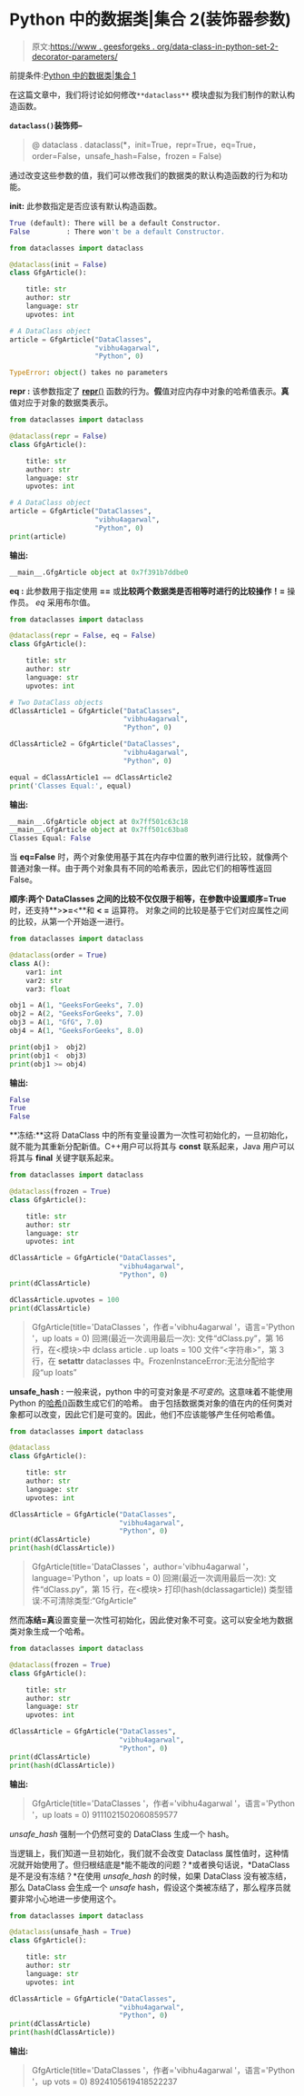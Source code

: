 # Python 中的数据类|集合 2(装饰器参数)

> 原文:[https://www . geesforgeks . org/data-class-in-python-set-2-decorator-parameters/](https://www.geeksforgeeks.org/data-classes-in-python-set-2-decorator-parameters/)

前提条件:[Python 中的数据类|集合 1](https://www.geeksforgeeks.org/data-classes-in-python-an-introduction/)

在这篇文章中，我们将讨论如何修改`**dataclass**` 模块虚拟为我们制作的默认构造函数。

**`dataclass()`装饰师–**

> @ dataclass . dataclass(*，init=True，repr=True，eq=True，order=False，unsafe_hash=False，frozen = False)

通过改变这些参数的值，我们可以修改我们的数据类的默认构造函数的行为和功能。

**init:** 此参数指定是否应该有默认构造函数。

```py
True (default): There will be a default Constructor.
False         : There won't be a default Constructor.
```

```py
from dataclasses import dataclass

@dataclass(init = False)
class GfgArticle():

    title: str
    author: str
    language: str
    upvotes: int

# A DataClass object
article = GfgArticle("DataClasses",
                     "vibhu4agarwal",
                     "Python", 0)
```

```py
TypeError: object() takes no parameters

```

**repr :** 该参数指定了 [__repr__()](https://www.geeksforgeeks.org/object-oriented-programming-in-python-set-2-data-hiding-and-object-printing/) 函数的行为。**假**值对应内存中对象的哈希值表示。**真**值对应于对象的数据类表示。

```py
from dataclasses import dataclass

@dataclass(repr = False)
class GfgArticle():

    title: str
    author: str
    language: str
    upvotes: int

# A DataClass object
article = GfgArticle("DataClasses",
                     "vibhu4agarwal",
                     "Python", 0)
print(article)
```

**输出:**

```py
__main__.GfgArticle object at 0x7f391b7ddbe0
```

**eq :** 此参数用于指定使用 **==** 或**比较两个数据类是否相等时进行的比较操作！=** 操作员。 *eq* 采用布尔值。

```py
from dataclasses import dataclass

@dataclass(repr = False, eq = False)
class GfgArticle():

    title: str
    author: str
    language: str
    upvotes: int

# Two DataClass objects
dClassArticle1 = GfgArticle("DataClasses",
                            "vibhu4agarwal",
                            "Python", 0)

dClassArticle2 = GfgArticle("DataClasses",
                            "vibhu4agarwal",
                            "Python", 0)

equal = dClassArticle1 == dClassArticle2
print('Classes Equal:', equal)
```

**输出:**

```py
__main__.GfgArticle object at 0x7ff501c63c18
__main__.GfgArticle object at 0x7ff501c63ba8
Classes Equal: False

```

当 **eq=False** 时，两个对象使用基于其在内存中位置的散列进行比较，就像两个普通对象一样。由于两个对象具有不同的哈希表示，因此它们的相等性返回 False。

**顺序:**两个 DataClasses 之间的比较不仅仅限于相等，在参数中设置**顺序=True** 时，还支持**>****>=****<**和 **< =** 运算符。
对象之间的比较是基于它们对应属性之间的比较，从第一个开始逐一进行。

```py
from dataclasses import dataclass 

@dataclass(order = True)
class A():
    var1: int
    var2: str
    var3: float

obj1 = A(1, "GeeksForGeeks", 7.0)
obj2 = A(2, "GeeksForGeeks", 7.0)
obj3 = A(1, "GfG", 7.0)
obj4 = A(1, "GeeksForGeeks", 8.0)

print(obj1 >  obj2)
print(obj1 <  obj3)
print(obj1 >= obj4)
```

**输出:**

```py
False
True
False

```

**冻结:**这将 DataClass 中的所有变量设置为一次性可初始化的，一旦初始化，就不能为其重新分配新值。C++用户可以将其与 **const** 联系起来，Java 用户可以将其与 **final** 关键字联系起来。

```py
from dataclasses import dataclass 

@dataclass(frozen = True)
class GfgArticle():

    title: str
    author: str
    language: str
    upvotes: int

dClassArticle = GfgArticle("DataClasses",
                           "vibhu4agarwal",
                           "Python", 0)
print(dClassArticle)

dClassArticle.upvotes = 100
print(dClassArticle)
```

> GfgArticle(title='DataClasses '，作者='vibhu4agarwal '，语言='Python '，up loats = 0)
> 回溯(最近一次调用最后一次):
> 文件“dClass.py”，第 16 行，在<模块>中
> dclass article . up loats = 100
> 文件“<字符串>”，第 3 行，在 __setattr__
> dataclasses 中。FrozenInstanceError:无法分配给字段“up loats”

**unsafe_hash :** 一般来说，python 中的可变对象是*不可变的*。这意味着不能使用 Python 的[哈希()](https://www.geeksforgeeks.org/python-hash-method/)函数生成它们的哈希。
由于包括数据类对象的值在内的任何类对象都可以改变，因此它们是可变的。因此，他们不应该能够产生任何哈希值。

```py
from dataclasses import dataclass 

@dataclass
class GfgArticle():

    title: str
    author: str
    language: str
    upvotes: int

dClassArticle = GfgArticle("DataClasses",
                           "vibhu4agarwal",
                           "Python", 0)
print(dClassArticle)
print(hash(dClassArticle))
```

> GfgArticle(title='DataClasses '，author='vibhu4agarwal '，language='Python '，up loats = 0)
> 回溯(最近一次调用最后一次):
> 文件“dClass.py”，第 15 行，在<模块>
> 打印(hash(dclassagarticle))
> 类型错误:不可清除类型:“GfgArticle”

然而**冻结=真**设置变量一次性可初始化，因此使对象不可变。这可以安全地为数据类对象生成一个哈希。

```py
from dataclasses import dataclass 

@dataclass(frozen = True)
class GfgArticle():

    title: str
    author: str
    language: str
    upvotes: int

dClassArticle = GfgArticle("DataClasses",
                           "vibhu4agarwal",
                           "Python", 0)
print(dClassArticle)
print(hash(dClassArticle))
```

**输出:**

> GfgArticle(title='DataClasses '，作者='vibhu4agarwal '，语言='Python '，up loats = 0)
> 9111021502060859577

*unsafe_hash* 强制一个仍然可变的 DataClass 生成一个 hash。

当逻辑上，我们知道一旦初始化，我们就不会改变 Dataclass 属性值时，这种情况就开始使用了。但归根结底是*能不能改的问题？*或者换句话说，*DataClass 是不是没有冻结？*在使用 *unsafe_hash* 的时候，如果 DataClass 没有被冻结，那么 DataClass 会生成一个 *unsafe* hash，假设这个类被冻结了，那么程序员就要非常小心地进一步使用这个。

```py
from dataclasses import dataclass 

@dataclass(unsafe_hash = True)
class GfgArticle():

    title: str
    author: str
    language: str
    upvotes: int

dClassArticle = GfgArticle("DataClasses",
                           "vibhu4agarwal",
                           "Python", 0)
print(dClassArticle)
print(hash(dClassArticle))
```

**输出:**

> GfgArticle(title='DataClasses '，作者='vibhu4agarwal '，语言='Python '，up vots = 0)
> 8924105619418522237